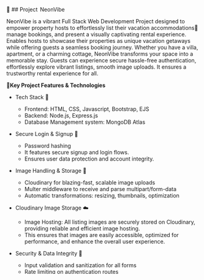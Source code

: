  🌈 ## Project    NeonVibe

NeonVibe is a vibrant Full Stack Web Development Project designed to empower property hosts to effortlessly list their vacation accommodations🏡  manage bookings, and present a visually captivating rental experience. Enables hosts to showcase their properties as unique vacation getaways while offering guests a seamless booking journey. Whether you have a villa, apartment, or a charming cottage, NeonVibe transforms your space into a memorable stay. Guests can experience secure hassle-free authentication, effortlessly explore vibrant listings, smooth image uploads. It ensures a trustworthy rental experience for all.

🚀**Key Project Features & Technologies**
- Tech Stack 📱
   - Frontend: HTML, CSS, Javascript, Bootstrap, EJS
   - Backend: Node.js, Express.js
   - Database Management system: MongoDB Atlas
- Secure Login & Signup 🔐
   - Password hashing 
   - It features secure signup and login flows.
   - Ensures user data protection and account integrity.
   
- Image Handling & Storage 📸 
   - Cloudinary for blazing-fast, scalable image uploads
  - Multer middleware to receive and parse multipart/form-data
  - Automatic transformations: resizing, thumbnails, optimization

- Cloudinary Image Storage ☁️
   - Image Hosting: All listing images are securely stored on Cloudinary, providing reliable and efficient image hosting.
   - This ensures that images are easily accessible, optimized for performance, and enhance the overall user experience.

- Security & Data Integrity 🔐
  - Input validation and sanitization for all forms
  - Rate limiting on authentication routes
  - HTTPS enforced for secure data transmission

- Multer 💾
  - Parses incoming form-data ie. uploads
  - Integrates seamlessly with Cloudinary workflows

- Additional Features 🌐
   - RESTful API 🧩 
   - User Reviews and Ratings 🏷️
   - MVC Architecture 🏗️ 
   - EJS Templates 🎨 
   - Cookies and Sessions  🍪
   - Fast & responsive visuals ⚡

**Deployment** 🚀
  - Deployed on Render and connected with MongoDB Atlas for scalable database management.
  - Access the Live Application here : https://project-neonvibe-0pr8.onrender.com/

**Author:** @tulsi-singh4
- Reflects expertise in crafting engaging Front‑end experiences, maintaining Back‑end logic, and seamless database management.
-  It allows users to explore and filter through a wide range of properties, enjoy secure login and signup flows, dynamically updated listings and benefit from reliable image uploads via Cloudinary.
-  Host and guest interactions are protected with industry-standard security measures, and all data is stored and managed through MongoDB Atlas. 





 



